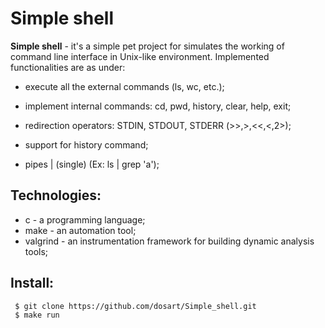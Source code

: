 # Simple shell

**Simple shell** - it's a simple pet project for simulates the working of command line interface in Unix-like environment. 
Implemented functionalities are as under:
 - execute all the external commands (ls, wc, etc.);

 - implement internal commands: cd, pwd, history, clear, help, exit;

 - redirection operators: STDIN, STDOUT, STDERR (>>,>,<<,<,2>);

- support for history command;

- pipes | (single) (Ex: ls | grep 'a');

## Technologies:

 - c - a programming language;
 - make - an automation tool;
 - valgrind - an instrumentation framework for building dynamic analysis tools;

 ## Install:

```
 $ git clone https://github.com/dosart/Simple_shell.git
 $ make run
 ```
